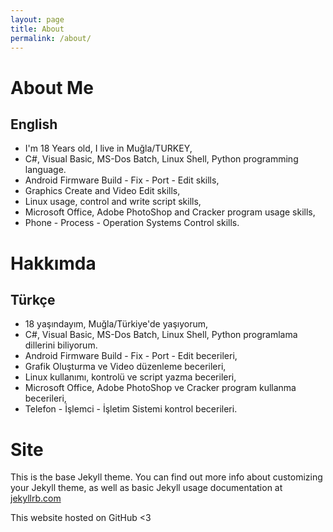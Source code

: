 ```yaml
---
layout: page
title: About
permalink: /about/
---
```

# About Me
## English

- I'm 18 Years old, I live in Muğla/TURKEY,
- C#, Visual Basic, MS-Dos Batch, Linux Shell, Python programming language.
- Android Firmware Build - Fix - Port - Edit skills,
- Graphics Create and Video Edit skills,
- Linux usage, control and write script skills,
- Microsoft Office, Adobe PhotoShop and Cracker program usage skills,
- Phone - Process - Operation Systems Control skills.
# Hakkımda
## Türkçe

- 18 yaşındayım, Muğla/Türkiye'de yaşıyorum,
- C#, Visual Basic, MS-Dos Batch, Linux Shell, Python programlama dillerini biliyorum.
- Android Firmware Build - Fix - Port - Edit becerileri,
- Grafik Oluşturma ve Video düzenleme becerileri,
- Linux kullanımı, kontrolü ve script yazma becerileri,
- Microsoft Office, Adobe PhotoShop ve Cracker program kullanma becerileri,
- Telefon - İşlemci - İşletim Sistemi kontrol becerileri.

# Site

This is the base Jekyll theme. You can find out more info about customizing your Jekyll theme, as well as basic Jekyll usage documentation at [jekyllrb.com](https://jekyllrb.com/)

This website hosted on GitHub <3

